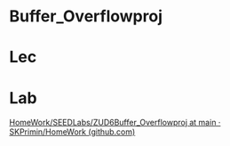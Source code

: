 # Buffer_Overflowproj



# Lec





# Lab

[HomeWork/SEEDLabs/ZUD6Buffer_Overflowproj at main · SKPrimin/HomeWork (github.com)](https://github.com/SKPrimin/HomeWork/tree/main/SEEDLabs/ZUD6Buffer_Overflowproj)

